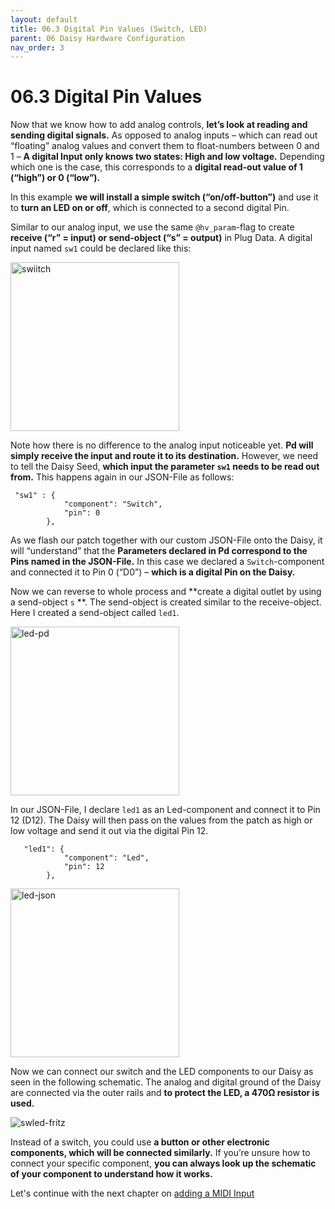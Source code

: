 ```yaml
---
layout: default
title: 06.3 Digital Pin Values (Switch, LED)
parent: 06 Daisy Hardware Configuration
nav_order: 3
---
```


# 06.3 Digital Pin Values 

Now that we know how to add analog controls, **let’s look at reading and sending digital signals.** As opposed to analog inputs – which can read out “floating” analog values and convert them to float-numbers between 0 and 1 – **A digital Input only knows two states: High and low voltage.** Depending which one is the case, this corresponds to a **digital read-out value of 1 (“high”) or 0 (“low”).**

In this example **we will install a simple switch (“on/off-button”)** and use it to **turn an LED on or off**, which is connected to a second digital Pin.

Similar to our analog input, we use the same `@hv_param`-flag to create **receive (“r” = input) or send-object (“s” = output)** in Plug Data. A digital input named `sw1` could be declared like this:

<img width="270" alt="swiitch" src="https://github.com/user-attachments/assets/6a5e72a9-a059-46d4-bae0-819bc3d9858b" />

Note how there is no difference to the analog input noticeable yet. **Pd will simply receive the input and route it to its destination.** However, we need to tell the Daisy Seed, **which input the parameter `sw1` needs to be read out from.** This happens again in our JSON-File as follows:

```
 "sw1" : {
            "component": "Switch",
            "pin": 0
        },
```

As we flash our patch together with our custom JSON-File onto the Daisy, it will “understand” that the **Parameters declared in Pd correspond to the Pins named in the JSON-File.**
In this case we declared a `Switch`-component and connected it to Pin 0 (“D0”) – **which is a digital Pin on the Daisy.** 

Now we can reverse to whole process and **create a digital outlet by using a send-object `s` **. The send-object is created similar to the receive-object. Here I created a send-object called `led1`.

<img width="270" alt="led-pd" src="https://github.com/user-attachments/assets/2a81fae5-5702-4cc2-a802-47c5583427ef" />

In our JSON-File, I declare `led1` as an Led-component  and connect it to Pin 12 (D12). The Daisy will then pass on the values from the patch as high or low voltage and send it out via the digital Pin 12.

```
   "led1": {
            "component": "Led",
            "pin": 12
        },
```
<img width="270" alt="led-json" src="https://github.com/user-attachments/assets/a584ffde-20b3-484f-bdfa-0b6057c1d38d" />

Now we can connect our switch and the LED components to our Daisy as seen in the following schematic. The analog and digital ground of the Daisy are connected via the outer rails and **to protect the LED, a 470Ω resistor is used.**

![swled-fritz](https://github.com/user-attachments/assets/606d7513-4413-4210-b961-40a3255e8aea)


Instead of a switch, you could use **a button or other electronic components, which will be connected similarly.** If you’re unsure how to connect your specific component, **you can always look up the schematic of your component to understand how it works.**

Let's continue with the next chapter on [adding a MIDI Input]({{site.baseurl}}/chapter-06/06-4-midi-input)

